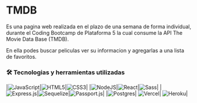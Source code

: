 # TMDB

Es una pagina web realizada en el plazo de una semana de forma individual, durante el Coding Bootcamp de Plataforma 5 la cual consume la API The Movie Data Base (TMDB).

En ella podes buscar peliculas ver su informacion y agregarlas a una lista de favoritos.

### 🛠 Tecnologias y herramientas utilizadas

|![JavaScript](https://img.shields.io/badge/javascript-%23323330.svg?style=for-the-badge&logo=javascript&logoColor=%23F7DF1E)|![HTML5](https://img.shields.io/badge/html5-%23E34F26.svg?style=for-the-badge&logo=html5&logoColor=white)|![CSS3](https://img.shields.io/badge/css3-%231572B6.svg?style=for-the-badge&logo=css3&logoColor=white)|
|![NodeJS](https://img.shields.io/badge/node.js-6DA55F?style=for-the-badge&logo=node.js&logoColor=white)|![React](https://img.shields.io/badge/react-%2320232a.svg?style=for-the-badge&logo=react&logoColor=%2361DAFB)|![Sass](https://img.shields.io/badge/sass-%23593d88.svg?style=for-the-badge&logo=sass&logoColor=white)|
|![Express.js](https://img.shields.io/badge/express.js-%23404d59.svg?style=for-the-badge&logo=express&logoColor=%2361DAFB)|![Sequelize](https://img.shields.io/badge/sequelize-%2320232a.svg?style=for-the-badge&logo=sequelize&logoColor=%FFF)|![Passport.js](https://img.shields.io/badge/passport-%2320232a.svg?style=for-the-badge&logo=passport&logoColor=%FFF)|
|![Postgres](https://img.shields.io/badge/postgres-%23316192.svg?style=for-the-badge&logo=postgresql&logoColor=white)| ![Vercel](https://img.shields.io/badge/versel-%23316192.svg?style=for-the-badge&logo=vercel&logoColor=white)| ![Heroku](https://img.shields.io/badge/heroku-%23214072.svg?style=for-the-badge&logo=heroku&logoColor=white)| 



